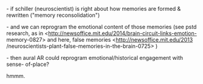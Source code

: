\- if schiller \(neuroscientist\) is right about how memories are formed &
rewritten \("memory reconsolidation"\)

\- and we can reprogram the emotional content of those memories \(see pstd
research, as in <http://newsoffice.mit.edu/2014/brain-circuit-links-emotion-
memory-0827> and here, false memories <http://newsoffice.mit.edu/2013
/neuroscientists-plant-false-memories-in-the-brain-0725> \)

  

\- then aural AR could reprogram emotional/historical engagement with sense-
of-place?

  

hmmm.


